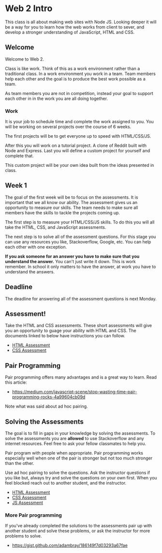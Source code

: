 # Web 2 Intro

This class is all about making web sites with Node JS. Looking deeper it will be a way for 
you to learn how the web works from client to sever, and develop a stronger understanding 
of JavaScript, HTML and CSS. 

## Welcome

Welcome to Web 2. 

Class is like work. Think of this as a work environment rather than a traditional class. 
In a work environment you work in a team. Team members help each other and the goal is to 
produce the best work possible as a team. 

As team members you are not in competition, instead your goal to support each other in
in the work you are all doing together. 

### Work 

It is your job to schedule time and complete the work assigned to you. You will be working 
on several projects over the course of 6 weeks. 

The first projects will be to get everyone up to speed with HTML/CSS/JS. 

After this you will work on a tutorial project. A clone of Reddit built with Node and Express.
Last you will define a custom project for yourself and complete that. 

This custom project will be your own idea built from the ideas presented in class. 

## Week 1 

The goal of the first week will be to focus on the assessments. It is important that we all know 
our ability. The assessment gives us an opportunity to measure our skills. The team needs to make 
sure all members have the skills to tackle the projects coming up. 

The first step is to measure your HTML/CSS/JS skills. To do this you will all take the HTML, 
CSS, and JavaScript assessments. 

The next step is to solve all of the assessment questions. For this stage you can use any 
resources you like, Stackoverflow, Google, etc. You can help each other with one exception. 

**If you ask someone for an answer you have to make sure that you understand the answer.** You 
can't just write it down. This is work remember. In school it only matters to have the answer, 
at work you have to understand the answers. 

## Deadline 

The deadline for answering all of the assessment questions is next Monday. 

## Assessment!

Take the HTML and CSS assessments. These short assessments will give you an opportunity 
to guage your ability with HTML and CSS. The documents linked to below have instructions 
you can follow. 

- [HTML Assessment](https://docs.google.com/document/d/18fp5MXLKvP9HzDu07JnY2yZLQvQQJAj_ghRG5Klykjw/edit?usp=sharing)
- [CSS Assessment](https://docs.google.com/document/d/1ixq7ptQl2qBGz3q65MHWF8gQtwBvKwB-G6Bmtrs88To/edit?usp=sharing) 

## Pair Programming 

Pair programming offers many advantages and is a great way to learn. Read this article: 

- https://medium.com/javascript-scene/stop-wasting-time-pair-programming-rocks-4a99604cb09d

Note what was said about ad hoc pairing. 

## Solving the Assessments

The goal is to fill in gaps in your knowledge by solving the assessments. To solve the assessments 
you are **allowed** to use Stackoverflow and any internet resources. Feel free to ask your fellow 
classmates to help you. 

Pair program with people when appropriate. Pair programming works especially well when one of the 
pair is stronger but not too much stronger than the other. 

Use ad hoc pairing to solve the questions. Ask the instructor questions if you like but,
always try and solve the questions on your own first. When you feel blocked reach out to 
another student, and the instructor. 

- [HTML Assessment](https://docs.google.com/document/d/18fp5MXLKvP9HzDu07JnY2yZLQvQQJAj_ghRG5Klykjw/edit?usp=sharing)
- [CSS Assessment](https://docs.google.com/document/d/1ixq7ptQl2qBGz3q65MHWF8gQtwBvKwB-G6Bmtrs88To/edit?usp=sharing) 
- [JS Assessment](https://docs.google.com/document/d/1_I1cIiSlVFQzudHV9pggRLjRuqDG4u0uRDFw4kWorK4/edit) 

### More Pair programming

If you've already completed the solutions to the assessments pair up with another student and 
solve these problems, or ask the instructor for more problems to solve. 

- https://gist.github.com/adambray/186149f7d03293a67fae

